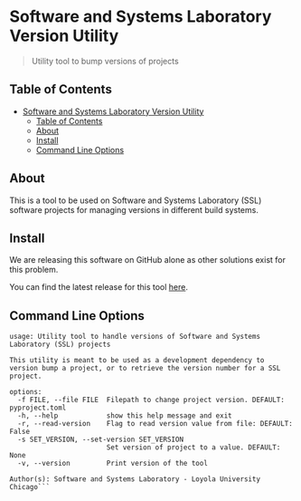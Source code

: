 # Software and Systems Laboratory Version Utility

> Utility tool to bump versions of projects

## Table of Contents

- [Software and Systems Laboratory Version Utility](#software-and-systems-laboratory-version-utility)
  - [Table of Contents](#table-of-contents)
  - [About](#about)
  - [Install](#install)
  - [Command Line Options](#command-line-options)

## About

This is a tool to be used on Software and Systems Laboratory (SSL) software
projects for managing versions in different build systems.

## Install

We are releasing this software on GitHub alone as other solutions exist for
this problem.

You can find the latest release for this tool [here](https://github.com/SoftwareSystemsLaboratory/version-utility/releases/latest).

## Command Line Options

```shell
usage: Utility tool to handle versions of Software and Systems Laboratory (SSL) projects

This utility is meant to be used as a development dependency to version bump a project, or to retrieve the version number for a SSL project.

options:
  -f FILE, --file FILE  Filepath to change project version. DEFAULT: pyproject.toml
  -h, --help            show this help message and exit
  -r, --read-version    Flag to read version value from file: DEFAULT: False
  -s SET_VERSION, --set-version SET_VERSION
                        Set version of project to a value. DEFAULT: None
  -v, --version         Print version of the tool

Author(s): Software and Systems Laboratory - Loyola University Chicago```
